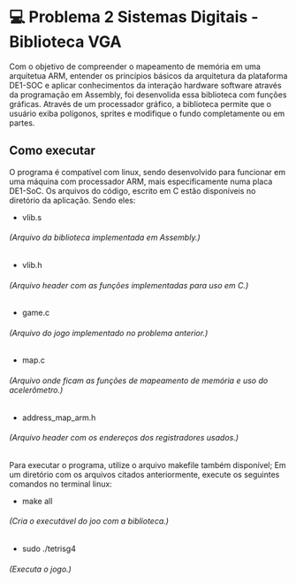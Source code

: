 # 💻 Problema 2 Sistemas Digitais - Biblioteca VGA

Com o objetivo de compreender o mapeamento de memória em uma arquitetua ARM, entender os princípios básicos da arquitetura da plataforma DE1-SOC e aplicar conhecimentos da interação hardware software através da programação em Assembly, foi desenvolida essa biblioteca com funções gráficas. Através de um processador gráfico, a biblioteca permite que o usuário exiba polígonos, sprites e modifique o fundo completamente ou em partes.

## Como executar

O programa é compatível com linux, sendo desenvolvido para funcionar em uma máquina com processador ARM, mais especificamente numa placa DE1-SoC. Os arquivos do código, escrito em C estão disponíveis no diretório da aplicação. Sendo eles:

- vlib.s
###### (Arquivo da biblioteca implementada em Assembly.)

- vlib.h
###### (Arquivo header com as funções implementadas para uso em C.)

- game.c
###### (Arquivo do jogo implementado no problema anterior.)

- map.c
###### (Arquivo onde ficam as funções de mapeamento de memória e uso do acelerômetro.)

- address_map_arm.h
###### (Arquivo header com os endereços dos registradores usados.)

Para executar o programa, utilize o arquivo makefile também disponível; Em um diretório com os arquivos citados anteriormente, execute os seguintes comandos no terminal linux:

- make all
  
###### (Cria o executável do joo com a biblioteca.)

- sudo ./tetrisg4

###### (Executa o jogo.)
